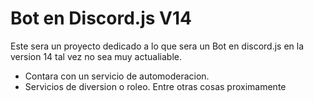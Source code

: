 # Bot en Discord.js V14
Este sera un proyecto dedicado a lo que sera un Bot en discord.js en la version 14 tal vez no sea muy actualiable.
- Contara con un servicio de automoderacion.
- Servicios de diversion o roleo.
Entre otras cosas proximamente